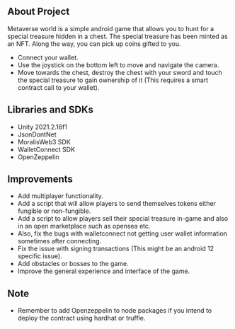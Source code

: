 ## About Project
Metaverse world is a simple android game that allows you to hunt for a special treasure hidden in a chest. The special treasure has been minted as an NFT. Along the way, you can pick up coins gifted to you.
- Connect your wallet.
- Use the joystick on the bottom left to move and navigate the camera.
- Move towards the chest, destroy the chest with your sword and touch the special
treasure to gain ownership of it (This requires a smart contract call to your wallet).


## Libraries and SDKs
- Unity 2021.2.16f1
- JsonDontNet
- MoralisWeb3 SDK
- WalletConnect SDK
- OpenZeppelin 

## Improvements
- Add multiplayer functionality.
- Add a script that will allow players to send themselves tokens either fungible or
non-fungible.
- Add a script to allow players sell their special treasure in-game and also in an open
marketplace such as opensea etc.
- Also, fix the bugs with walletconnect not getting user wallet information sometimes after
connecting.
- Fix the issue with signing transactions (This might be an android 12 specific issue).
- Add obstacles or bosses to the game.
- Improve the general experience and interface of the game.

## Note
- Remember to add Openzeppelin to node packages if you intend to deploy the contract using hardhat or truffle.

